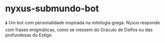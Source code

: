 # nyxus-submundo-bot
🕯️ Um bot com personalidade inspirada na mitologia grega. Nyxus responde com frases enigmáticas, como se viessem do Oráculo de Delfos ou das profundezas do Estige.
